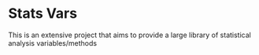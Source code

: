 
# Stats Vars
This is an extensive project that aims to provide a large library of statistical analysis variables/methods